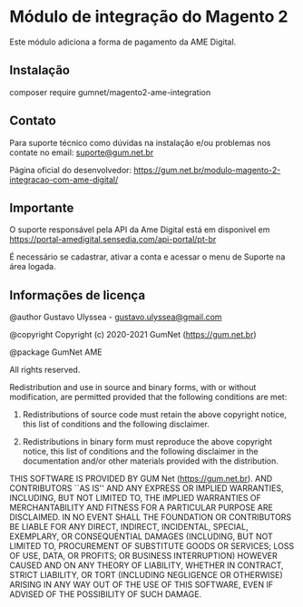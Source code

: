 # Módulo de integração do Magento 2 

Este módulo adiciona a forma de pagamento da AME Digital.

## Instalação 

composer require gumnet/magento2-ame-integration

## Contato
Para suporte técnico como dúvidas na instalação e/ou problemas nos contate no email: suporte@gum.net.br

Página oficial do desenvolvedor: https://gum.net.br/modulo-magento-2-integracao-com-ame-digital/

## Importante

O suporte responsável pela API da Ame Digital está em disponivel em https://portal-amedigital.sensedia.com/api-portal/pt-br 

É necessário se cadastrar, ativar a conta e acessar o menu de Suporte na área logada.


## Informações de licença

@author Gustavo Ulyssea - gustavo.ulyssea@gmail.com

@copyright Copyright (c) 2020-2021 GumNet (https://gum.net.br)

@package GumNet AME

All rights reserved.

Redistribution and use in source and binary forms, with or without
modification, are permitted provided that the following conditions
are met:

1. Redistributions of source code must retain the above copyright
   notice, this list of conditions and the following disclaimer.

2. Redistributions in binary form must reproduce the above copyright
   notice, this list of conditions and the following disclaimer in the
   documentation and/or other materials provided with the distribution.

THIS SOFTWARE IS PROVIDED BY GUM Net (https://gum.net.br). AND CONTRIBUTORS
``AS IS'' AND ANY EXPRESS OR IMPLIED WARRANTIES, INCLUDING, BUT NOT LIMITED
TO, THE IMPLIED WARRANTIES OF MERCHANTABILITY AND FITNESS FOR A PARTICULAR
PURPOSE ARE DISCLAIMED.  IN NO EVENT SHALL THE FOUNDATION OR CONTRIBUTORS
BE LIABLE FOR ANY DIRECT, INDIRECT, INCIDENTAL, SPECIAL, EXEMPLARY, OR
CONSEQUENTIAL DAMAGES (INCLUDING, BUT NOT LIMITED TO, PROCUREMENT OF
SUBSTITUTE GOODS OR SERVICES; LOSS OF USE, DATA, OR PROFITS; OR BUSINESS
INTERRUPTION) HOWEVER CAUSED AND ON ANY THEORY OF LIABILITY, WHETHER IN
CONTRACT, STRICT LIABILITY, OR TORT (INCLUDING NEGLIGENCE OR OTHERWISE)
ARISING IN ANY WAY OUT OF THE USE OF THIS SOFTWARE, EVEN IF ADVISED OF THE
POSSIBILITY OF SUCH DAMAGE.
